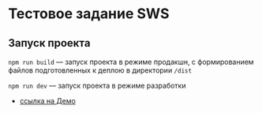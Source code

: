 # Тестовое задание SWS

## Запуск проекта

`npm run build` — запуск проекта в режиме продакшн, с формированием файлов подготовленных к деплою в директории `/dist`

`npm run dev` — запуск проекта в режиме разработки

- [ссылка на Демо](http://sws.karaudio.ru/)
